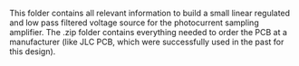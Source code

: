 This folder contains all relevant information to build a small linear regulated and low pass filtered voltage source for the photocurrent sampling amplifier. The .zip folder contains everything needed to order the PCB at a manufacturer (like JLC PCB, which were successfully used in the past for this design).
